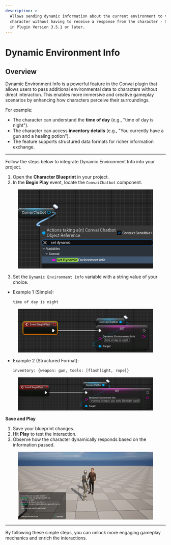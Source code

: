 ```yaml
---
description: >-
  Allows sending dynamic information about the current environment to the
  character without having to receive a response from the character - Supported
  in Plugin Version 3.5.1 or later.
---
```


# Dynamic Environment Info

## Overview

Dynamic Environment Info is a powerful feature in the Convai plugin that allows users to pass additional environmental data to characters without direct interaction. This enables more immersive and creative gameplay scenarios by enhancing how characters perceive their surroundings.

For example:

* The character can understand the **time of day** (e.g., "time of day is night").
* The character can access **inventory details** (e.g., "You currently have a gun and a healing potion").
* The feature supports structured data formats for richer information exchange.

***

Follow the steps below to integrate Dynamic Environment Info into your project.

1. Open the **Character Blueprint** in your project.
2. In the **Begin Play** event, locate the `ConvaiChatbot` component.

<figure><img src="../../../.gitbook/assets/image (415).png" alt=""><figcaption></figcaption></figure>

3. Set the `Dynamic Environment Info` variable with a string value of your choice.

*   Example 1 (Simple):

    ```
    time of day is night
    ```

<div align="left"><figure><img src="../../../.gitbook/assets/image (416).png" alt=""><figcaption></figcaption></figure></div>

*   Example 2 (Structured Format):

    ```
    inventory: {weapon: gun, tools: [flashlight, rope]}
    ```

<div align="left"><figure><img src="../../../.gitbook/assets/image (418).png" alt=""><figcaption></figcaption></figure></div>

**Save and Play**

1. Save your blueprint changes.
2. Hit **Play** to test the interaction.
3. Observe how the character dynamically responds based on the information passed.

<figure><img src="../../../.gitbook/assets/image (417).png" alt=""><figcaption></figcaption></figure>

***

By following these simple steps, you can unlock more engaging gameplay mechanics and enrich the interactions.
